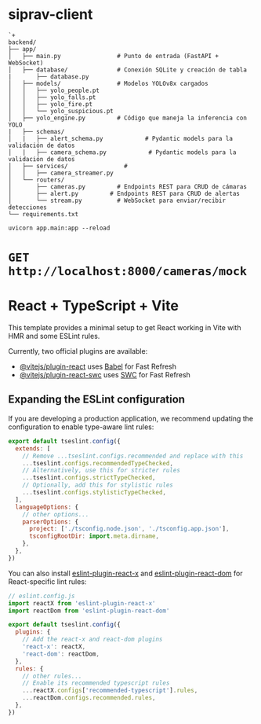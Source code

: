 
# siprav-client

```
`+
backend/
├── app/
│   ├── main.py                # Punto de entrada (FastAPI + WebSocket)
│   ├── database/              # Conexión SQLite y creación de tabla
|       ├── database.py
│   ├── models/                # Modelos YOLOv8x cargados
│   │   ├── yolo_people.pt
│   │   ├── yolo_falls.pt
│   │   ├── yolo_fire.pt
│   │   └── yolo_suspicious.pt
│   ├── yolo_engine.py         # Código que maneja la inferencia con YOLO
|   ├── schemas/
│   |   ├── alert_schema.py            # Pydantic models para la validación de datos
│   |   ├── camera_schema.py            # Pydantic models para la validación de datos
│   ├── services/                #
│   │   ├── camera_streamer.py
│   └── routers/
│       ├── cameras.py         # Endpoints REST para CRUD de cámaras
│       ├── alert.py         # Endpoints REST para CRUD de alertas
│       └── stream.py          # WebSocket para enviar/recibir detecciones
└── requirements.txt

```

`uvicorn app.main:app --reload`

`GET http://localhost:8000/cameras/mock`
===

# React + TypeScript + Vite

This template provides a minimal setup to get React working in Vite with HMR and some ESLint rules.

Currently, two official plugins are available:

- [@vitejs/plugin-react](https://github.com/vitejs/vite-plugin-react/blob/main/packages/plugin-react) uses [Babel](https://babeljs.io/) for Fast Refresh
- [@vitejs/plugin-react-swc](https://github.com/vitejs/vite-plugin-react/blob/main/packages/plugin-react-swc) uses [SWC](https://swc.rs/) for Fast Refresh

## Expanding the ESLint configuration

If you are developing a production application, we recommend updating the configuration to enable type-aware lint rules:

```js
export default tseslint.config({
  extends: [
    // Remove ...tseslint.configs.recommended and replace with this
    ...tseslint.configs.recommendedTypeChecked,
    // Alternatively, use this for stricter rules
    ...tseslint.configs.strictTypeChecked,
    // Optionally, add this for stylistic rules
    ...tseslint.configs.stylisticTypeChecked,
  ],
  languageOptions: {
    // other options...
    parserOptions: {
      project: ['./tsconfig.node.json', './tsconfig.app.json'],
      tsconfigRootDir: import.meta.dirname,
    },
  },
})
```

You can also install [eslint-plugin-react-x](https://github.com/Rel1cx/eslint-react/tree/main/packages/plugins/eslint-plugin-react-x) and [eslint-plugin-react-dom](https://github.com/Rel1cx/eslint-react/tree/main/packages/plugins/eslint-plugin-react-dom) for React-specific lint rules:

```js
// eslint.config.js
import reactX from 'eslint-plugin-react-x'
import reactDom from 'eslint-plugin-react-dom'

export default tseslint.config({
  plugins: {
    // Add the react-x and react-dom plugins
    'react-x': reactX,
    'react-dom': reactDom,
  },
  rules: {
    // other rules...
    // Enable its recommended typescript rules
    ...reactX.configs['recommended-typescript'].rules,
    ...reactDom.configs.recommended.rules,
  },
})
```
